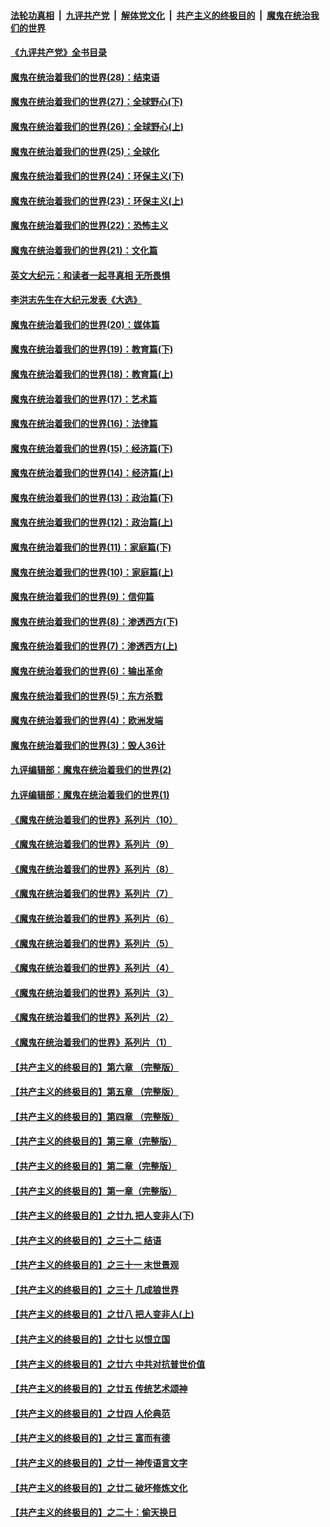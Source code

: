 ####  [法轮功真相](../../../../basic/blob/master/README.md?t=04211802) &nbsp;|&nbsp; [九评共产党](../../../../9ping.md/blob/master/README.md?t=04211802) &nbsp;|&nbsp; [解体党文化](../../../../jtdwh.md/blob/master/README.md?t=04211802)  &nbsp;|&nbsp; [共产主义的终极目的](../../../../gczydzjmd.md/blob/master/README.md?t=04211802) &nbsp;|&nbsp; [魔鬼在统治我们的世界](../../../../mgztzwmdsj.md/blob/master/README.md?t=04211802) 

#### [《九评共产党》全书目录](../pages/nsc422/n13708085.md?t=04211802) 

#### [魔鬼在统治着我们的世界(28)：结束语](../pages/nsc422/n10936246.md?t=04211802) 

#### [魔鬼在统治着我们的世界(27)：全球野心(下)](../pages/nsc422/n10928319.md?t=04211802) 

#### [魔鬼在统治着我们的世界(26)：全球野心(上)](../pages/nsc422/n10900318.md?t=04211802) 

#### [魔鬼在统治着我们的世界(25)：全球化](../pages/nsc422/n10788205.md?t=04211802) 

#### [魔鬼在统治着我们的世界(24)：环保主义(下)](../pages/nsc422/n10695307.md?t=04211802) 

#### [魔鬼在统治着我们的世界(23)：环保主义(上)](../pages/nsc422/n10688613.md?t=04211802) 

#### [魔鬼在统治着我们的世界(22)：恐怖主义](../pages/nsc422/n10614727.md?t=04211802) 

#### [魔鬼在统治着我们的世界(21)：文化篇](../pages/nsc422/n10597706.md?t=04211802) 

#### [英文大纪元：和读者一起寻真相 无所畏惧](../pages/nsc422/n12542027.md?t=04211802) 

#### [李洪志先生在大纪元发表《大选》](../pages/nsc422/n12534746.md?t=04211802) 

#### [魔鬼在统治着我们的世界(20)：媒体篇](../pages/nsc422/n10586579.md?t=04211802) 

#### [魔鬼在统治着我们的世界(19)：教育篇(下)](../pages/nsc422/n10564808.md?t=04211802) 

#### [魔鬼在统治着我们的世界(18)：教育篇(上)](../pages/nsc422/n10526970.md?t=04211802) 

#### [魔鬼在统治着我们的世界(17)：艺术篇](../pages/nsc422/n10499093.md?t=04211802) 

#### [魔鬼在统治着我们的世界(16)：法律篇](../pages/nsc422/n10485969.md?t=04211802) 

#### [魔鬼在统治着我们的世界(15)：经济篇(下)](../pages/nsc422/n10469975.md?t=04211802) 

#### [魔鬼在统治着我们的世界(14)：经济篇(上)](../pages/nsc422/n10457370.md?t=04211802) 

#### [魔鬼在统治着我们的世界(13)：政治篇(下)](../pages/nsc422/n10448270.md?t=04211802) 

#### [魔鬼在统治着我们的世界(12)：政治篇(上)](../pages/nsc422/n10444576.md?t=04211802) 

#### [魔鬼在统治着我们的世界(11)：家庭篇(下)](../pages/nsc422/n10440961.md?t=04211802) 

#### [魔鬼在统治着我们的世界(10)：家庭篇(上)](../pages/nsc422/n10435448.md?t=04211802) 

#### [魔鬼在统治着我们的世界(9)：信仰篇](../pages/nsc422/n10432159.md?t=04211802) 

#### [魔鬼在统治着我们的世界(8)：渗透西方(下)](../pages/nsc422/n10429603.md?t=04211802) 

#### [魔鬼在统治着我们的世界(7)：渗透西方(上)](../pages/nsc422/n10426013.md?t=04211802) 

#### [魔鬼在统治着我们的世界(6)：输出革命](../pages/nsc422/n10421536.md?t=04211802) 

#### [魔鬼在统治着我们的世界(5)：东方杀戮](../pages/nsc422/n10417707.md?t=04211802) 

#### [魔鬼在统治着我们的世界(4)：欧洲发端](../pages/nsc422/n10414890.md?t=04211802) 

#### [魔鬼在统治着我们的世界(3)：毁人36计](../pages/nsc422/n10411583.md?t=04211802) 

#### [九评编辑部：魔鬼在统治着我们的世界(2)](../pages/nsc422/n10410036.md?t=04211802) 

#### [九评编辑部：魔鬼在统治着我们的世界(1)](../pages/nsc422/n10406825.md?t=04211802) 

#### [《魔鬼在统治着我们的世界》系列片（10）](../pages/nsc422/n12292670.md?t=04211802) 

#### [《魔鬼在统治着我们的世界》系列片（9）](../pages/nsc422/n12290859.md?t=04211802) 

#### [《魔鬼在统治着我们的世界》系列片（8）](../pages/nsc422/n12287445.md?t=04211802) 

#### [《魔鬼在统治着我们的世界》系列片（7）](../pages/nsc422/n12283425.md?t=04211802) 

#### [《魔鬼在统治着我们的世界》系列片（6）](../pages/nsc422/n12282314.md?t=04211802) 

#### [《魔鬼在统治着我们的世界》系列片（5）](../pages/nsc422/n12281419.md?t=04211802) 

#### [《魔鬼在统治着我们的世界》系列片（4）](../pages/nsc422/n12274024.md?t=04211802) 

#### [《魔鬼在统治着我们的世界》系列片（3）](../pages/nsc422/n12271322.md?t=04211802) 

#### [《魔鬼在统治着我们的世界》系列片（2）](../pages/nsc422/n12269049.md?t=04211802) 

#### [《魔鬼在统治着我们的世界》系列片（1）](../pages/nsc422/n12267575.md?t=04211802) 

#### [【共产主义的终极目的】第六章 （完整版）](../pages/nsc422/n11428913.md?t=04211802) 

#### [【共产主义的终极目的】第五章 （完整版）](../pages/nsc422/n11428912.md?t=04211802) 

#### [【共产主义的终极目的】第四章 （完整版）](../pages/nsc422/n11428907.md?t=04211802) 

#### [【共产主义的终极目的】第三章（完整版）](../pages/nsc422/n11428848.md?t=04211802) 

#### [【共产主义的终极目的】第二章（完整版）](../pages/nsc422/n11428831.md?t=04211802) 

#### [【共产主义的终极目的】第一章（完整版）](../pages/nsc422/n11417651.md?t=04211802) 

#### [【共产主义的终极目的】之廿九 把人变非人(下)](../pages/nsc422/n11344140.md?t=04211802) 

#### [【共产主义的终极目的】之三十二 结语](../pages/nsc422/n11360535.md?t=04211802) 

#### [【共产主义的终极目的】之三十一 末世景观](../pages/nsc422/n11351129.md?t=04211802) 

#### [【共产主义的终极目的】之三十 几成狼世界](../pages/nsc422/n11348280.md?t=04211802) 

#### [【共产主义的终极目的】之廿八 把人变非人(上)](../pages/nsc422/n11340492.md?t=04211802) 

#### [【共产主义的终极目的】之廿七 以恨立国](../pages/nsc422/n11336944.md?t=04211802) 

#### [【共产主义的终极目的】之廿六 中共对抗普世价值](../pages/nsc422/n11324785.md?t=04211802) 

#### [【共产主义的终极目的】之廿五 传统艺术颂神](../pages/nsc422/n11296396.md?t=04211802) 

#### [【共产主义的终极目的】之廿四 人伦典范](../pages/nsc422/n11296397.md?t=04211802) 

#### [【共产主义的终极目的】之廿三 富而有德](../pages/nsc422/n11283598.md?t=04211802) 

#### [【共产主义的终极目的】之廿一 神传语言文字](../pages/nsc422/n11263265.md?t=04211802) 

#### [【共产主义的终极目的】之廿二 破坏修炼文化](../pages/nsc422/n11245728.md?t=04211802) 

#### [【共产主义的终极目的】之二十：偷天换日](../pages/nsc422/n11238846.md?t=04211802) 

